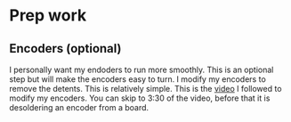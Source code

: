 # Prep work

## Encoders (optional)

I personally want my endoders to run more smoothly.  This is an optional step but will make the encoders easy to turn.  I modify my encoders to remove the detents.  This is relatively simple.  This is the [video](https://www.youtube.com/watch?v=YYPsISzesLs) I followed to modify my encoders.  You can skip to 3:30 of the video, before that it is desoldering an encoder from a board.

